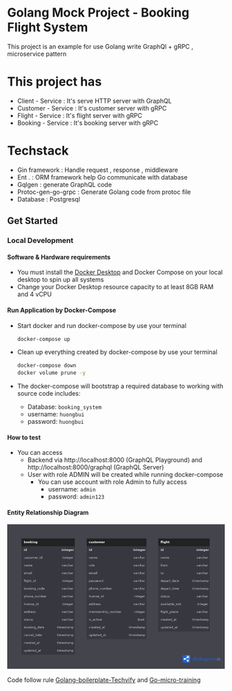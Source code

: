 # Golang Mock Project - Booking Flight System

This project is an example for use Golang write GraphQl + gRPC , microservice pattern

# This project has
- Client - Service : It's serve HTTP server with GraphQL
- Customer - Service : It's customer server with gRPC
- Flight - Service : It's flight server with gRPC
- Booking - Service : It's booking server with gRPC

# Techstack
- Gin framework : Handle request , response , middleware
- Ent . : ORM framework help Go communicate with database
- Gqlgen : generate GraphQL code
- Protoc-gen-go-grpc : Generate Golang code from protoc file
- Database : Postgresql


## Get Started

### Local Development
#### Software & Hardware requirements
- You must install the [Docker Desktop](https://www.docker.com/products/docker-desktop/) and Docker Compose on your local desktop to spin up all systems
- Change your Docker Desktop resource capacity to at least 8GB RAM and 4 vCPU

#### Run Application by Docker-Compose

- Start docker and run docker-compose by use your terminal

  ```bash
  docker-compose up
  ```

- Clean up everything created by docker-compose by use your terminal

  ```bash
  docker-compose down
  docker volume prune -y
  ```

- The docker-compose will bootstrap a required database to working with source code includes:
    - Database: `booking_system`
    - username: `huongbui`
    - password: `huongbui`
#### How to test

- You can access
    - Backend via http://localhost:8000 (GraphQL Playground) and http://localhost:8000/graphql (GraphQL Server)
    - User with role ADMIN will be created while running docker-compose
      - You can use account with role Admin to fully access
        - username: `admin`
        - password: `admin123`
#### Entity Relationship Diagram
![Screenshot](ERD.png)


Code follow rule [Golang-boilerplate-Techvify](https://github.com/ducmeit1/golang-boilerplate) and  [Go-micro-training](https://github.com/ducmeit1/go-micro-training)

